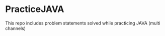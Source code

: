 # PracticeJAVA

This repo includes problem statements solved while practicing JAVA (multi channels)
